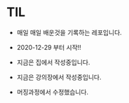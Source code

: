 # TIL

- 매일 매일 배운것을 기록하는 레포입니다.
- 2020-12-29 부터 시작!!


- 지금은 집에서 작성중입니다.
- 지금은 강의장에서 작성중입니다.
- 머징과정에서 수정했습니다.
